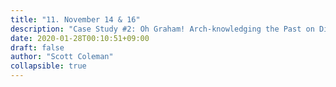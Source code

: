 ```yaml
---
title: "11. November 14 & 16"
description: "Case Study #2: Oh Graham! Arch-knowledging the Past on Digital Platforms"
date: 2020-01-28T00:10:51+09:00
draft: false
author: "Scott Coleman"
collapsible: true
---
```

